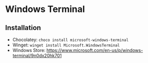 # Windows Terminal

## Installation

- Chocolatey: `choco install microsoft-windows-terminal`
- Winget: `winget install Microsoft.WindowsTerminal`
- Windows Store: https://www.microsoft.com/en-us/p/windows-terminal/9n0dx20hk701
